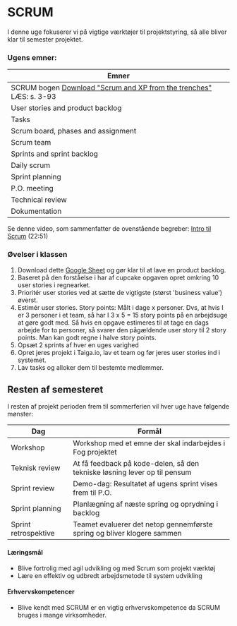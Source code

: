 # SCRUM 

I denne uge fokuserer vi på vigtige værktøjer til projektstyring, så alle bliver klar til  semester projektet.

### Ugens emner:  

| Emner                                                   |
|  ---------------------------------------- |
| SCRUM bogen                              [Download "Scrum and XP from the trenches"](https://www.infoq.com/minibooks/scrum-xp-from-the-trenches-2) LÆS: s. 3-93 |
| User stories and product backlog                                             |
| Tasks                                                                       |
| Scrum board, phases and assignment                                          |
| Scrum team                         |                                          |
| Sprints and sprint backlog         |                       |
| Daily scrum                        |                                          |
| Sprint planning                    |                                          |
| P.O. meeting                       |                                          |
| Technical review                   |                                          |
| Dokumentation                      |                                          |

Se denne video, som sammenfatter de ovenstående begreber: [Intro til Scrum](https://youtu.be/Rhz84XgXxgM) (22:51)

### Øvelser i klassen

1. Download dette [Google Sheet](https://davidvujic.blogspot.com/2011/06/visa-vad-du-gor-eller-dude-wheres-my.html) og gør klar til at lave en product backlog.
2. Baseret på den forståelse i har af cupcake opgaven opret omkring 10 user stories i regnearket.
3. Prioritér user stories ved at sætte de vigtigste (størst 'business value') øverst.
4. Estimér user stories. Story points: Målt i dage x personer. Dvs, at hvis I er 3 personer i et team, så har I 3 x 5 = 15 story points på en arbejdsuge at gøre godt med. Så hvis en opgave estimeres til at tage en dags arbejde for to personer, så svarer den pågældende user story til 2 story points. Man kan godt regne i halve story points.
5. Opsæt 2 sprints af hver en uges varighed
6. Opret jeres projekt i Taiga.io, lav et team og før jeres user stories ind i systemet.
7. Lav tasks og alloker dem til bestemte medlemmer.

## Resten af semesteret
I resten af projekt perioden frem til sommerferien vil hver uge have følgende mønster:

|Dag|Formål|
|---|---|
|Workshop|Workshop med et emne der skal indarbejdes i Fog projektet|
|Teknisk review| At få feedback på kode-delen, så den tekniske løsning lever op til pensum|
|Sprint review| Demo-dag: Resultatet af ugens sprint vises frem til P.O.|
|Sprint planning|Planlægning af næste spring og oprydning i backlog |
|Sprint retrospektive| Teamet evaluerer det netop gennemførste spring og bliver klogere sammen |

#### Læringsmål

- Blive fortrolig med agil udvikling og med Scrum som projekt værktøj
- Lære en effektiv og udbredt arbejdsmetode til system udvikling

#### Erhvervskompetencer

- Blive kendt med SCRUM er en vigtig erhvervskompetence da SCRUM bruges i mange virksomheder.

